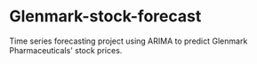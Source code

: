 # Glenmark-stock-forecast
Time series forecasting project using ARIMA to predict Glenmark Pharmaceuticals' stock prices.
